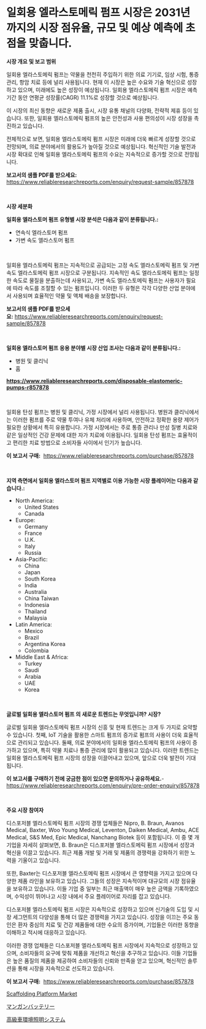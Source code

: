 <p><h1>일회용 엘라스토메릭 펌프 시장은 2031년까지의 시장 점유율, 규모 및 예상 예측에 초점을 맞춥니다.</h1></p><p><strong>시장 개요 및 보고 범위</strong></p>
<p><p>일회용 엘라스토메릭 펌프는 약물을 천천히 주입하기 위한 의료 기기로, 임상 시험, 통증 관리, 항암 치료 등에 널리 사용됩니다. 현재 이 시장은 높은 수요와 기술 혁신으로 성장하고 있으며, 미래에도 높은 성장이 예상됩니다. 일회용 엘라스토메릭 펌프 시장은 예측 기간 동안 연평균 성장률(CAGR) 11.1%로 성장할 것으로 예상됩니다.</p><p>이 시장의 최신 동향은 새로운 제품 출시, 시장 유통 채널의 다양화, 전략적 제휴 등이 있습니다. 또한, 일회용 엘라스토메릭 펌프의 높은 안전성과 사용 편의성이 시장 성장을 촉진하고 있습니다.</p><p>전체적으로 보면, 일회용 엘라스토메릭 펌프 시장은 미래에 더욱 빠르게 성장할 것으로 전망되며, 의료 분야에서의 활용도가 높아질 것으로 예상됩니다. 혁신적인 기술 발전과 시장 확대로 인해 일회용 엘라스토메릭 펌프의 수요는 지속적으로 증가할 것으로 전망됩니다.</p></p>
<p><strong>보고서의 샘플 PDF를 받으세요:</strong> <a href="https://www.reliableresearchreports.com/enquiry/request-sample/857878">https://www.reliableresearchreports.com/enquiry/request-sample/857878</a></p>
<p>&nbsp;</p>
<p><strong>시장 세분화</strong></p>
<p><strong>일회용 엘라스토머 펌프 유형별 시장 분석은 다음과 같이 분류됩니다.:</strong></p>
<p><ul><li>연속식 엘라스토머 펌프</li><li>가변 속도 엘라스토머 펌프</li></ul></p>
<p>&nbsp;</p>
<p><p>일회용 엘라스토메릭 펌프는 지속적으로 공급되는 고정 속도 엘라스토메릭 펌프 및 가변 속도 엘라스토메릭 펌프 시장으로 구분됩니다. 지속적인 속도 엘라스토메릭 펌프는 일정한 속도로 물질을 분출하는데 사용되고, 가변 속도 엘라스토메릭 펌프는 사용자가 필요에 따라 속도를 조절할 수 있는 펌프입니다. 이러한 두 유형은 각각 다양한 산업 분야에서 사용되며 효율적인 약물 및 액체 배송을 보장합니다.</p></p>
<p><strong>보고서의 샘플 PDF를 받으세요:</strong>&nbsp;<a href="https://www.reliableresearchreports.com/enquiry/request-sample/857878">https://www.reliableresearchreports.com/enquiry/request-sample/857878</a></p>
<p>&nbsp;</p>
<p><strong> 일회용 엘라스토머 펌프 응용 분야별 시장 산업 조사는 다음과 같이 분류됩니다.:</strong></p>
<p><ul><li>병원 및 클리닉</li><li>홈</li></ul></p>
<p><strong><a href="https://www.reliableresearchreports.com/disposable-elastomeric-pumps-r857878">https://www.reliableresearchreports.com/disposable-elastomeric-pumps-r857878</a></strong></p>
<p>&nbsp;</p>
<p><p>일회용 탄성 펌프는 병원 및 클리닉, 가정 시장에서 널리 사용됩니다. 병원과 클리닉에서는 이러한 펌프를 주로 약물 투여나 유체 처리에 사용하며, 안전하고 정확한 용량 제어가 필요한 상황에서 특히 유용합니다. 가정 시장에서는 주로 통증 관리나 만성 질병 치료와 같은 일상적인 건강 문제에 대한 자가 치료에 이용됩니다. 일회용 탄성 펌프는 효율적이고 편리한 치료 방법으로 소비자들 사이에서 인기가 높습니다.</p></p>
<p><strong>이 보고서 구매:</strong>&nbsp; <a href="https://www.reliableresearchreports.com/purchase/857878">https://www.reliableresearchreports.com/purchase/857878</a></p>
<p>&nbsp;</p>
<p><strong>지역 측면에서 일회용 엘라스토머 펌프 지역별로 이용 가능한 시장 플레이어는 다음과 같습니다.:</strong></p>
<p><ul>
    <li>
        North America:
        <ul>
            <li>United States</li>
            <li>Canada</li>
        </ul>
    </li>
    <li>
        Europe:
        <ul>
            <li>Germany</li>
            <li>France</li>
            <li>U.K.</li>
            <li>Italy</li>
            <li>Russia</li>
        </ul>
    </li>
    <li>
        Asia-Pacific:
        <ul>
            <li>China</li>
            <li>Japan</li>
            <li>South Korea</li>
            <li>India</li>
            <li>Australia</li>
            <li>China Taiwan</li>
            <li>Indonesia</li>
            <li>Thailand</li>
            <li>Malaysia</li>
        </ul>
    </li>
    <li>
        Latin America:
        <ul>
            <li>Mexico</li>
            <li>Brazil</li>
            <li>Argentina Korea</li>
            <li>Colombia</li>
        </ul>
    </li>
    <li>
        Middle East & Africa:
        <ul>
            <li>Turkey</li>
            <li>Saudi</li>
            <li>Arabia</li>
            <li>UAE</li>
            <li>Korea</li>
        </ul>
    </li>
    </ul></p>
<p>&nbsp;</p>
<p><strong>글로벌 일회용 엘라스토머 펌프 의 새로운 트렌드는 무엇입니까? 시장?</strong></p>
<p><p>글로벌 일회용 엘라스토메릭 펌프 시장의 신흥 및 현재 트렌드는 크게 두 가지로 요약할 수 있습니다. 첫째, IoT 기술을 활용한 스마트 펌프의 증가로 펌프의 사용이 더욱 효율적으로 관리되고 있습니다. 둘째, 의료 분야에서의 일회용 엘라스토메릭 펌프의 사용이 증가하고 있으며, 특히 약물 치료나 통증 관리에 많이 활용되고 있습니다. 이러한 트렌드는 일회용 엘라스토메릭 펌프 시장의 성장을 이끌어내고 있으며, 앞으로 더욱 발전이 기대됩니다.</p></p>
<p><strong>이 보고서를 구매하기 전에 궁금한 점이 있으면 문의하거나 공유하세요.</strong>- <a href="https://www.reliableresearchreports.com/enquiry/pre-order-enquiry/857878">https://www.reliableresearchreports.com/enquiry/pre-order-enquiry/857878</a></p>
<p>&nbsp;</p>
<p><strong>주요 시장 참여자</strong></p>
<p><p>디스포저블 엘라스토메릭 펌프 시장의 경쟁 업체들은 Nipro, B. Braun, Avanos Medical, Baxter, Woo Young Medical, Leventon, Daiken Medical, Ambu, ACE Medical, S&S Med, Epic Medical, Nanchang Biotek 등이 포함됩니다. 이 중 몇 개 기업을 자세히 살펴보면, B. Braun은 디스포저블 엘라스토메릭 펌프 시장에서 성장과 혁신을 이끌고 있습니다. 최근 제품 개발 및 거래 및 제품의 경쟁력을 강화하기 위한 노력을 기울이고 있습니다.</p><p>또한, Baxter는 디스포저블 엘라스토메릭 펌프 시장에서 큰 영향력을 가지고 있으며 다양한 제품 라인을 보유하고 있습니다. 그들의 성장은 지속적이며 대규모의 시장 점유율을 보유하고 있습니다. 이들 기업 중 일부는 최근 매출액이 매우 높은 금액을 기록하였으며, 수익성이 뛰어나고 시장 내에서 주요 플레이어로 자리를 잡고 있습니다.</p><p>디스포저블 엘라스토메릭 펌프 시장은 지속적으로 성장하고 있으며 신기술의 도입 및 시장 세그먼트의 다양성을 통해 더 많은 경쟁력을 가지고 있습니다. 성장을 이끄는 주요 동인은 환자 중심의 치료 및 건강 제품들에 대한 수요의 증가이며, 기업들은 이러한 동향을 이해하고 적시에 대응하고 있습니다.</p><p>이러한 경쟁 업체들은 디스포저블 엘라스토메릭 펌프 시장에서 지속적으로 성장하고 있으며, 소비자들의 요구에 맞춰 제품을 개선하고 혁신을 추구하고 있습니다. 이들 기업들은 높은 품질의 제품을 제공하여 소비자들의 신뢰와 만족을 얻고 있으며, 혁신적인 솔루션을 통해 시장을 지속적으로 선도하고 있습니다.</p></p>
<p><strong>이 보고서 구매:</strong>&nbsp;&nbsp;<a href="https://www.reliableresearchreports.com/purchase/857878">https://www.reliableresearchreports.com/purchase/857878</a></p>
<p><p><a href="https://github.com/BryceTownsendr/Market-Research-Report-List-4/blob/main/scaffolding-platform-market.md">Scaffolding Platform Market</a></p><p><a href="https://medium.com/@levihamilton5801940/%E3%83%9E%E3%83%B3%E3%82%AC%E3%83%B3%E9%9B%BB%E6%B1%A0%E3%81%AE%E5%B8%82%E5%A0%B4%E3%82%B7%E3%82%A7%E3%82%A2%E3%81%AE%E9%80%B2%E5%8C%96%E3%81%A8%E5%B8%82%E5%A0%B4%E6%88%90%E9%95%B7%E3%83%88%E3%83%AC%E3%83%B3%E3%83%89-2024%E5%B9%B4-2031%E5%B9%B4-d323cfedc5b7">マンガンバッテリー</a></p><p><a href="https://medium.com/@darieenson678546/%E9%AB%98%E7%B4%9A%E8%BB%8A%E3%81%AE%E7%85%A7%E6%98%8E%E3%82%B7%E3%82%B9%E3%83%86%E3%83%A0%E5%B8%82%E5%A0%B4%E3%81%AF-%E5%B8%82%E5%A0%B4%E3%82%B7%E3%82%A7%E3%82%A2-%E5%B8%82%E5%A0%B4%E3%83%88%E3%83%AC%E3%83%B3%E3%83%89-%E5%B8%82%E5%A0%B4%E6%88%90%E9%95%B7%E3%81%AB%E9%96%A2%E3%81%99%E3%82%8B%E6%83%85%E5%A0%B1%E3%82%92%E6%8F%90%E4%BE%9B%E3%81%97%E3%81%BE%E3%81%99-10c6393bb6ea">高級車環境照明システム</a></p></p>